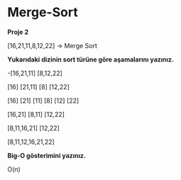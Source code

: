 # Merge-Sort

**Proje 2**

[16,21,11,8,12,22] -> Merge Sort

**Yukarıdaki dizinin sort türüne göre aşamalarını yazınız.**

-[16,21,11] [8,12,22]

[16] [21,11] [8] [12,22]

[16] [21] [11] [8] [12] [22] 

[16,21]  [8,11]  [12,22]

[8,11,16,21] [12,22]

[8,11,12,16,21,22]

**Big-O gösterimini yazınız.**

O(n)
